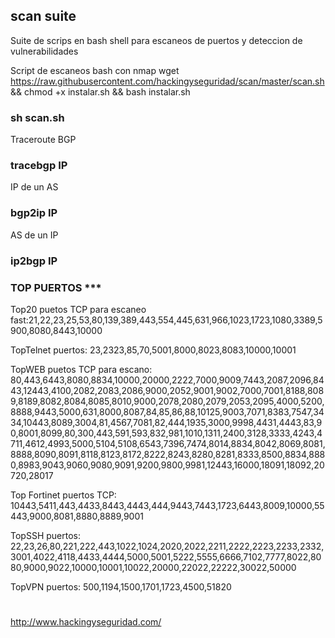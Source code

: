 ## scan suite

Suite de scrips en bash shell para escaneos de puertos y deteccion de vulnerabilidades

Script de escaneos bash con nmap
wget https://raw.githubusercontent.com/hackingyseguridad/scan/master/scan.sh && chmod +x instalar.sh && bash instalar.sh
### sh scan.sh

Traceroute BGP
### tracebgp IP

IP de un AS
### bgp2ip IP

AS de un IP
### ip2bgp IP

### TOP PUERTOS ***

Top20 puetos TCP para escaneo fast:21,22,23,25,53,80,139,389,443,554,445,631,966,1023,1723,1080,3389,5900,8080,8443,10000

TopTelnet puertos: 23,2323,85,70,5001,8000,8023,8083,10000,10001

TopWEB puetos TCP para escano: 80,443,6443,8080,8834,10000,20000,2222,7000,9009,7443,2087,2096,8443,12443,4100,2082,2083,2086,9000,2052,9001,9002,7000,7001,8188,8089,8189,8082,8084,8085,8010,9000,2078,2080,2079,2053,2095,4000,5200,8888,9443,5000,631,8000,8087,84,85,86,88,10125,9003,7071,8383,7547,3434,10443,8089,3004,81,4567,7081,82,444,1935,3000,9998,4431,4443,83,90,8001,8099,80,300,443,591,593,832,981,1010,1311,2400,3128,3333,4243,4711,4612,4993,5000,5104,5108,6543,7396,7474,8014,8834,8042,8069,8081,8888,8090,8091,8118,8123,8172,8222,8243,8280,8281,8333,8500,8834,8880,8983,9043,9060,9080,9091,9200,9800,9981,12443,16000,18091,18092,20720,28017

Top Fortinet puertos TCP:  10443,5411,443,4433,8443,4443,444,9443,7443,1723,6443,8009,10000,55443,9000,8081,8880,8889,9001

TopSSH puertos: 22,23,26,80,221,222,443,1022,1024,2020,2022,2211,2222,2223,2233,2332,3001,4022,4118,4433,4444,5000,5001,5222,5555,6666,7102,7777,8022,8080,9000,9022,10000,10001,10022,20000,22022,22222,30022,50000

TopVPN puertos: 500,1194,1500,1701,1723,4500,51820

#
http://www.hackingyseguridad.com/
#
